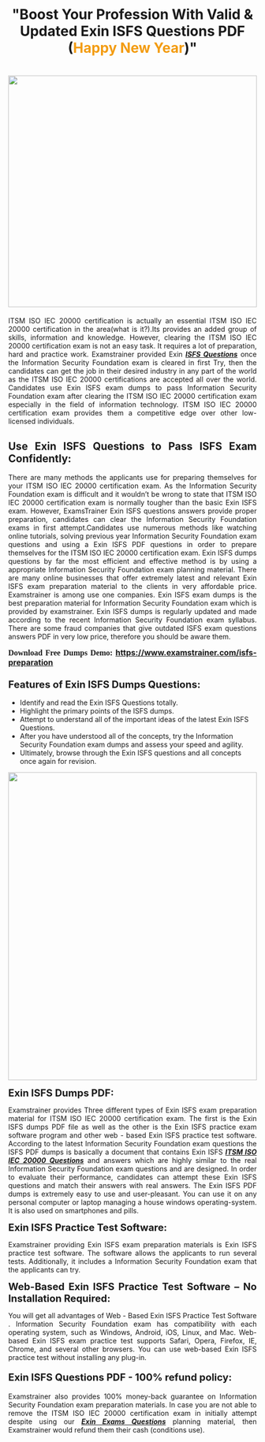 <h1 style="text-align: center;"><strong>"Boost Your Profession With Valid & Updated Exin ISFS Questions PDF (<span style="color:#f39c12;">Happy New Year</span>)"</strong></h1>

<h1><strong><a href="https://www.examstrainer.com/isfs-preparation"><img alt="" src="https://lh3.googleusercontent.com/pw/ACtC-3f8c-slHvsLmpoocRcSJ18CXwyuRuDgfxOBXx4IdSHEzjzfh_xOgpUBjgAAY02t4nrCZtN09VK0W3n2neEBZCEPjO0q0DqiUEWHT2FAznA-KvTY27ZQYN7h16PdyGeKKF-LX8DxtBlN22QRufsFJCN3=w1366-h541-no?authuser=0" style="width: 100%; height: 470px;" /></a></strong></h1>

<p style="text-align: justify;">ITSM ISO IEC 20000 certification is actually an essential ITSM ISO IEC 20000 certification in the area(what is it?).Its provides an added group of skills, information and knowledge. However, clearing the ITSM ISO IEC 20000 certification exam is not an easy task. It requires a lot of preparation, hard and practice work. Examstrainer provided Exin <em><a href="https://www.examstrainer.com/isfs-preparation"><strong>ISFS Questions</strong></a></em> once the Information Security Foundation exam is cleared in first Try, then the candidates can get the job in their desired industry in any part of the world as the ITSM ISO IEC 20000 certifications are accepted all over the world. Candidates use Exin ISFS exam dumps to pass Information Security Foundation exam after clearing the ITSM ISO IEC 20000 certification exam especially in the field of information technology. ITSM ISO IEC 20000 certification exam provides them a competitive edge over other low-licensed individuals.</p>

<h2 style="text-align: justify;"><strong>Use Exin ISFS Questions to Pass ISFS Exam Confidently:</strong></h2>

<p style="text-align: justify;">There are many methods the applicants use for preparing themselves for your ITSM ISO IEC 20000 certification exam. As the Information Security Foundation exam is difficult and it wouldn’t be wrong to state that ITSM ISO IEC 20000 certification exam is normally tougher than the basic Exin ISFS exam. However, ExamsTrainer Exin ISFS questions answers provide proper preparation, candidates can clear the Information Security Foundation exams in first attempt.Candidates use numerous methods like watching online tutorials, solving previous year Information Security Foundation exam questions and using a Exin ISFS PDF questions in order to prepare themselves for the ITSM ISO IEC 20000 certification exam. Exin ISFS dumps questions by far the most efficient and effective method is by using a appropriate Information Security Foundation exam planning material. There are many online businesses that offer extremely latest and relevant Exin ISFS exam preparation material to the clients in very affordable price. Examstrainer is among use one companies. Exin ISFS exam dumps is the best preparation material for Information Security Foundation exam which is provided by examstrainer. Exin ISFS dumps is regularly updated and made according to the recent Information Security Foundation exam syllabus. There are some fraud companies that give outdated ISFS exam questions answers PDF in very low price, therefore you should be aware them.</p>

<p style="text-align: justify;"><span style="font-family:Georgia,serif;"><strong><span style="font-size:16px;">Download Free Dumps Demo:</span></strong></span> <span style="font-size:16px;"><strong><a href="https://www.examstrainer.com/isfs-preparation">https://www.examstrainer.com/isfs-preparation</a></strong></span></p>

<h3 style="text-align: justify;"><strong><span style="font-size:20px;">Features of Exin ISFS Dumps Questions:</span></strong></h3>

<ul>
	<li>Identify and read the Exin ISFS Questions totally.</li>
	<li>Highlight the primary points of the ISFS dumps.</li>
	<li>Attempt to understand all of the important ideas of the latest Exin ISFS Questions.</li>
	<li>After you have understood all of the concepts, try the Information Security Foundation exam dumps and assess your speed and agility.</li>
	<li>Ultimately, browse through the Exin ISFS questions and all concepts once again for revision.</li>
</ul>

<p><a href="https://www.examstrainer.com/isfs-preparation"><img alt="" src="https://lh3.googleusercontent.com/pw/ACtC-3ezCEF0r6u2Mfsfmp61DHhiBV--kUORYOpMt_EuCldDvaFhocN_tW5h4hIrS5ewvlPnhQT1G8v9eKnTfnGecuYfFSnva5ahrORvItbZoywSh4viAT-QA4TWg0vWEktniNu-OvYBuh9OzoTeWdLYmpjS=w622-h625-no?authuser=0" style="width: 100%; height: 625px;" /></a></p>

<p><strong><span style="font-size:20px;">Exin ISFS Dumps PDF:</span></strong></p>

<p style="text-align: justify;">Examstrainer provides Three different types of Exin ISFS exam preparation material for ITSM ISO IEC 20000 certification exam. The first is the Exin ISFS dumps PDF file as well as the other is the Exin ISFS practice exam software program and other web - based Exin ISFS practice test software. According to the latest Information Security Foundation exam questions the ISFS PDF dumps is basically a document that contains Exin ISFS <em><a href="https://www.examstrainer.com/iso-exam-questions"><strong>ITSM ISO IEC 20000 Questions</strong></a></em> and answers which are highly similar to the real Information Security Foundation exam questions and are designed. In order to evaluate their performance, candidates can attempt these Exin ISFS questions and match their answers with real answers. The Exin ISFS PDF dumps is extremely easy to use and user-pleasant. You can use it on any personal computer or laptop managing a house windows operating-system. It is also used on smartphones and pills.</p>

<p style="text-align: justify;"><strong><span style="font-size:20px;">Exin ISFS Practice Test Software:</span></strong></p>

<p style="text-align: justify;">Examstrainer providing Exin ISFS exam preparation materials is Exin ISFS practice test software. The software allows the applicants to run several tests. Additionally, it includes a Information Security Foundation exam that the applicants can try.</p>

<p style="text-align: justify;"><strong><span style="font-size:20px;">Web-Based Exin ISFS Practice Test Software – No Installation Required:</span></strong></p>

<p style="text-align: justify;">You will get all advantages of Web - Based Exin ISFS Practice Test Software . Information Security Foundation exam has compatibility with each operating system, such as Windows, Android, iOS, Linux, and Mac. Web-based Exin ISFS exam practice test supports Safari, Opera, Firefox, IE, Chrome, and several other browsers. You can use web-based Exin ISFS practice test without installing any plug-in.</p>

<h4 style="text-align: justify;"><strong><span style="font-size:20px;">Exin ISFS Questions PDF - 100% refund policy:</span></strong></h4>

<p style="text-align: justify;">Examstrainer also provides 100% money-back guarantee on Information Security Foundation exam preparation materials. In case you are not able to remove the ITSM ISO IEC 20000 certification exam in initially attempt despite using our <em><a href="https://www.examstrainer.com/exin-exams"><strong>Exin Exams Questions</strong></a></em> planning material, then Examstrainer would refund them their cash (conditions use).</p>
